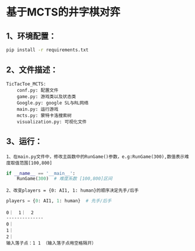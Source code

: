 # 基于MCTS的井字棋对弈

## 1、环境配置：
```Bash
pip install -r requirements.txt
```
## 2、文件描述：
    TicTacToe_MCTS:
        conf.py: 配置文件
        game.py: 游戏类以及状态类
        Google.py: google SL与RL网络
        main.py: 运行游戏
        mcts.py: 蒙特卡洛搜索树
        visualization.py: 可视化文件
## 3、运行：
    1、在main.py文件中，修改主函数中的RunGame()参数，e.g:RunGame(300),数值表示难度取值范围[100,800]
```Python
if __name__ == '__main__':
    RunGame(300)  # 难度系数 [100,800]区间
```
    2、改变players = {0: AI1, 1: human}的顺序决定先手/后手
```python
players = {0: AI1, 1: human}  # 先手/后手
```
    0｜  1｜  2
    --------------
    0｜
    1｜
    2｜
    输入落子点：1 1 （输入落子点用空格隔开）